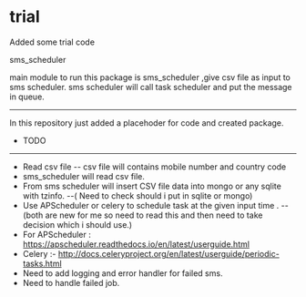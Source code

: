 # trial
Added some trial code


sms_scheduler


main module to run this package is sms_scheduler ,give csv file as input to sms scheduler.
sms scheduler will call task scheduler and put the message in queue.

--------
In this repository just added a placehoder for code and created package.

* TODO
-------
- Read csv file -- csv file will contains mobile number and country code
- sms_scheduler will read csv file.
- From sms scheduler will insert CSV file data into mongo or any sqlite with tzinfo.
   --( Need to check should i put in sqlite or mongo)
- Use APScheduler or celery to schedule task at the given input time .
   --(both are new for me so need to read this and then need to take decision which i should use.)
- For APScheduler : https://apscheduler.readthedocs.io/en/latest/userguide.html
- Celery :- http://docs.celeryproject.org/en/latest/userguide/periodic-tasks.html
- Need to add logging and error handler for failed sms.
- Need to handle failed job.




